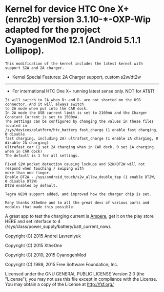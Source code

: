 # Kernel for device HTC One X+ (enrc2b) version 3.1.10-*-OXP-Wip adapted for the project CyanogenMod 12.1 (Android 5.1.1 Lollipop).

```
This modification of the kernel includes the latest kernel with support S2W and 2A charger.

```


* Kernel Special Features: 2A Charger support, custom s2w/dt2w
---------------


* For international HTC One X+ running latest sense only. NOT for AT&T!


```
It will switch to 2A when D+ and D- are not shorted on the USB connector. And it will always switch 
to 2A mode when put into the CAR dock.
In 2A mode the USB current limit is set to 2100mA and the Charger Constant Current is set to 1500mA.
The settings can be configured by changing the values in these files located in 
/sys/devices/platform/htc_battery fast_charge (1 enable fast charging, 0 disable 
fast charging, including 2A) ultrafast_charge (1 enable 2A charging, 0 disable 2A charging) 
ultrafast_car (1 set 2A charging when in CAR dock, 0 set 1A charging when in CAR dock) 
The default is 1 for all settings.

Fixed S2W pocket detection causing lockups and S2W/DT2W will not respond when touching / swiping with 
more than one finger.
Enable DT2W - /sys/android_touch/s2w_allow_double_tap (1 enable DT2W, 0 disable DT2W)
DT2W enabled by default.

Tegra NEON support added, and improved how the charger chip is set.

Many thanks XtheOne and to all the great devs of various parts and modules that made this possible.

```

A great app to test the charging current is [Ampere](https://play.google.com/store/apps/details?id=com.gombosdev.ampere "Measure the charging and discharging current of your battery"), get it 
on the play store HERE and set interface to 4 (/sys/class/power_supply/battery/batt_current_now).


Copyright (C) 2015  Andrei Lavreniyuk

Copyright (C) 2015  XtheOne

Copyright (C) 2010, 2015 CyanogenMod

Copyright (C) 1989, 2015 Free Software Foundation, Inc.

Licensed under the GNU GENERAL PUBLIC LICENSE Version 2.0 (the "License");
you may not use this file except in compliance with the License.
You may obtain a copy of the License at <http://fsf.org/>

